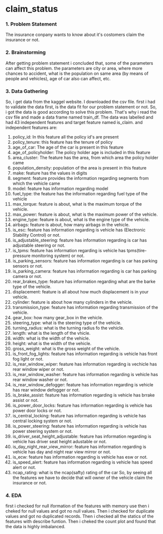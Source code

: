 # claim_status
### 1. Problem Statement
The insurance conpany wants to know about it's costomers claim the insurance or not.

### 2. Brainstorming 
After getting problem statement  i concluded that, some of the parameters can affect this problem. the parameters are city or area, where more chances to accident, what is the population on same area (by means of people and vehicles), age of car also can affect, etc.

### 3. Data Gathering
So, i get data from the kaggel website. I downloaded the csv file. first i had to validate the data first, is the data fit for our problem statement or not. So, i got the data is good according to solve this problem. That's why i read the csv file and made a data frame named train_df.
The data was labelled and had 43 independent features and target feature named is_claim. and independent features are:

1. policy_id: In this feature all the policy id's are present
2. policy_tenure: this feature has the tenure of policy
3. age_of_car: The age of the car is present in this feature
4. age_of_policyholder: The policy holder age is included in this feature
5. area_cluster: The feature has the area, from which area the policy holder came
6. population_density: population of the area is present in this feature
7. make: feature has the values in digits
8. segment: feature provides the information regarding segments from which the vehicle came
9. model: feature has information regarding model
10. fuel_type: the feature has the information regarding fuel type of the vehicle
11. max_torque: feature is about, what is the maximum torque of the vehicle.
12. max_power: feature is about, what is the maximum power of the vehicle.
13. engine_type: feature is about, what is the engine type of the vehicle.	
14. airbags: feature is about, how many airbags in the vehicle.	
15. is_esc: feature has information regarding is vehicle has (Electronic Stability Control) or not.
16. is_adjustable_steering: feature has information regarding is car has adjustable steering or not.
17. is_tpms: feature has information regarding is vehicle has tpms(tire-pressure monitoring system) or not.
18. is_parking_sensors: feature has information regarding is car has parking sensors or not.	
19. is_parking_camera: feature has information regarding is car has parking camera or not.
20. rear_brakes_type: feature has information regarding what are the barke type of the vehicle.	
21. displacement: feature is all about how much displacement is in your vehicle.
22. cylinder: feature is about how many cylinders in the vehicle.
23. transmission_type: feature has information regarding transmission of the vehicle.
24. gear_box: how many gear_box in the vehicle. 
25. steering_type: what is the steering type of the vehicle.
26. turning_radius: what is the turning radius fo the vehicle. 
27. length: what is the length of the vhicle.
28. width: what is the width of the vehicle.
29. height: what is the width of the vehicle. 
30. gross_weight: what is the gross weight of the vehicle. 
31. is_front_fog_lights: feature has information regarding is vehicle has front fog light or not.
32. is_rear_window_wiper: feature has information regarding is vechicle has rear window wiper or not.
33. is_rear_window_washer: feature has information regarding is vehicle has rear window washer or not.	
34. is_rear_window_defogger: feature has information regarding is vehicle has rear window defogger or not.
35. is_brake_assist: feature has information regarding is vehicle has brrake assist or not.	
36. is_power_door_locks: feature has information regarding is vehicle has power door locks or not.	
37. is_central_locking: feature has information regarding is vehicle has central locking system or not.	
38. is_power_steering: feature has information regarding is vehicle has power steering system or not.
39. is_driver_seat_height_adjustable: feature has information regarding is vehicle has driver seat height adustable or not.
40. is_day_night_rear_view_mirror: feature has information regarding is vehicle has day and night rear view mirror or not.
41. is_ecw: feature has information regarding is vehicle has esw or not.
42. is_speed_alert: feature has information regarding is vehicle has speed alert or not.
43. ncap_rating: what is the ncap(safty) rating of the car
So, by seeing all the features we have to decide that will owner of the vehicle claim the insurance or not.

### 4. EDA
first i checked for null iformation of the features with memory use then i cheked for null values and got no null values. Then i checked for duplicate values and got no duplicated records. Then i checked all the statics of the features with describe funtion. Then i cheked the count plot and found that the data is highly imbalanced.
